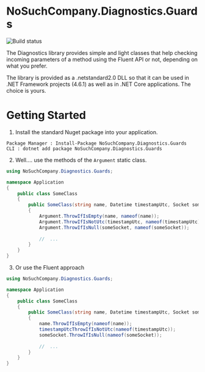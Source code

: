 # NoSuchCompany.Diagnostics.Guards #

![Build status](https://nosuchcompany.visualstudio.com/NoSuchCompany.Diagnostics/_apis/build/status/NoSuchCompany.Diagnostics-master?branch=master)

The Diagnostics library provides simple and light classes that help checking incoming parameters of a method using the Fluent API or not, depending on what you prefer.

The library is provided as a .netstandard2.0 DLL so that it can be used in .NET Framework projects (4.6.1) as well as in .NET Core applications. The choice is yours.


# Getting Started #

1. Install the standard Nuget package into your application.

```
Package Manager : Install-Package NoSuchCompany.Diagnostics.Guards
CLI : dotnet add package NoSuchCompany.Diagnostics.Guards
```

2. Well.... use the methods of the `Argument` static class.

```csharp
using NoSuchCompany.Diagnostics.Guards;

namespace Application
{
    public class SomeClass
    {
        public SomeClass(string name, Datetime timestampUtc, Socket someSocket)
        {
            Argument.ThrowIfIsEmpty(name, nameof(name));
            Argument.ThrowIfIsNotUtc(timestampUtc, nameof(timestampUtc));
            Argument.ThrowIfIsNull(someSocket, nameof(someSocket));
            
            //  ...            
        }
    }
}
```

3. Or use the Fluent approach

```csharp
using NoSuchCompany.Diagnostics.Guards;

namespace Application
{
    public class SomeClass
    {
        public SomeClass(string name, Datetime timestampUtc, Socket someSocket)
        {
            name.ThrowIfIsEmpty(nameof(name));
            timestampUtcThrowIfIsNotUtc(nameof(timestampUtc));
            someSocket.ThrowIfIsNull(nameof(someSocket));
            
            //  ...            
        }
    }
}
```

